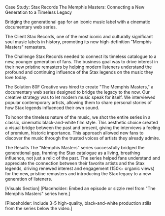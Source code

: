 Case Study: Stax Records
The Memphis Masters: Connecting a New Generation to a Timeless Legacy

Bridging the generational gap for an iconic music label with a cinematic documentary web series.

The Client
Stax Records, one of the most iconic and culturally significant soul music labels in history, promoting its new high-definition "Memphis Masters" remasters.

The Challenge
Stax Records needed to connect its timeless catalogue to a new, younger generation of fans. The business goal was to drive interest in their new pristine remasters by helping modern listeners understand the profound and continuing influence of the Stax legends on the music they love today.

The Solution
80F Creative was hired to create "The Memphis Masters," a documentary web series designed to bridge the legacy to the now. Our creative strategy was to let modern music speak for itself. We interviewed popular contemporary artists, allowing them to share personal stories of how Stax legends influenced their own sound.

To honor the timeless nature of the music, we shot the entire series in a classic, cinematic black-and-white film style. This aesthetic choice created a visual bridge between the past and present, giving the interviews a feeling of premium, historic importance. This approach allowed new fans to discover the music through the trusted voices of artists they already admire.

The Results
The "Memphis Masters" series successfully bridged the generational gap, framing the Stax catalogue as a living, breathing influence, not just a relic of the past. The series helped fans understand and appreciate the connection between their favorite artists and the Stax legends, driving renewed interest and engagement (150k+ organic views) for the new, pristine remasters and introducing the Stax legacy to a new generation of listeners.

[Visuals Section]
[Placeholder: Embed an episode or sizzle reel from "The Memphis Masters" series here.]

[Placeholder: Include 3-5 high-quality, black-and-white production stills from the series below the video.]